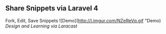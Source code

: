 ## Share Snippets via Laravel 4

Fork, Edit, Save Snippets
![Demo](http://i.imgur.com/NZeReVq.gif "Demo)
*Design and Learning via Laracast*

